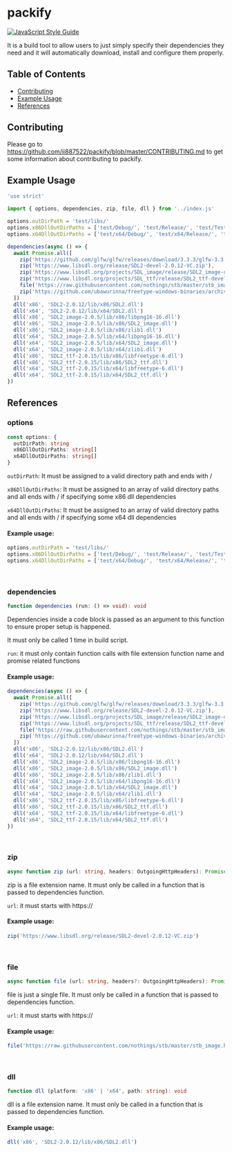 # packify
[![JavaScript Style Guide](https://img.shields.io/badge/code_style-standard-brightgreen.svg)](https://standardjs.com)

It is a build tool to allow users to just simply specify their dependencies they need and it will automatically download, install and configure them properly.

## Table of Contents
- [Contributing](https://github.com/ii887522/packify#contributing)
- [Example Usage](https://github.com/ii887522/packify#example-usage)
- [References](https://github.com/ii887522/packify#references)

## Contributing
Please go to https://github.com/ii887522/packify/blob/master/CONTRIBUTING.md to get some information about contributing to packify.

## Example Usage
```js
'use strict'

import { options, dependencies, zip, file, dll } from '../index.js'

options.outDirPath = 'test/libs/'
options.x86DllOutDirPaths = ['test/Debug/', 'test/Release/', 'test/Test/']
options.x64DllOutDirPaths = ['test/x64/Debug/', 'test/x64/Release/', 'test/x64/Test/']

dependencies(async () => {
  await Promise.all([
    zip('https://github.com/glfw/glfw/releases/download/3.3.3/glfw-3.3.3.bin.WIN64.zip'),
    zip('https://www.libsdl.org/release/SDL2-devel-2.0.12-VC.zip'),
    zip('https://www.libsdl.org/projects/SDL_image/release/SDL2_image-devel-2.0.5-VC.zip'),
    zip('https://www.libsdl.org/projects/SDL_ttf/release/SDL2_ttf-devel-2.0.15-VC.zip'),
    file('https://raw.githubusercontent.com/nothings/stb/master/stb_image.h'),
    zip('https://github.com/ubawurinna/freetype-windows-binaries/archive/refs/tags/v2.10.4.zip')
  ])
  dll('x86', 'SDL2-2.0.12/lib/x86/SDL2.dll')
  dll('x64', 'SDL2-2.0.12/lib/x64/SDL2.dll')
  dll('x86', 'SDL2_image-2.0.5/lib/x86/libpng16-16.dll')
  dll('x86', 'SDL2_image-2.0.5/lib/x86/SDL2_image.dll')
  dll('x86', 'SDL2_image-2.0.5/lib/x86/zlib1.dll')
  dll('x64', 'SDL2_image-2.0.5/lib/x64/libpng16-16.dll')
  dll('x64', 'SDL2_image-2.0.5/lib/x64/SDL2_image.dll')
  dll('x64', 'SDL2_image-2.0.5/lib/x64/zlib1.dll')
  dll('x86', 'SDL2_ttf-2.0.15/lib/x86/libfreetype-6.dll')
  dll('x86', 'SDL2_ttf-2.0.15/lib/x86/SDL2_ttf.dll')
  dll('x64', 'SDL2_ttf-2.0.15/lib/x64/libfreetype-6.dll')
  dll('x64', 'SDL2_ttf-2.0.15/lib/x64/SDL2_ttf.dll')
})
```

## References

### **options**
```ts
const options: {
  outDirPath: string
  x86DllOutDirPaths: string[]
  x64DllOutDirPaths: string[]
}
```
`outDirPath`: It must be assigned to a valid directory path and ends with /

`x86DllOutDirPaths`: It must be assigned to an array of valid directory paths and all ends with / if specifying some x86 dll dependencies

`x64DllOutDirPaths`: It must be assigned to an array of valid directory paths and all ends with / if specifying some x64 dll dependencies
#### **Example usage:**
```ts
options.outDirPath = 'test/libs/'
options.x86DllOutDirPaths = ['test/Debug/', 'test/Release/', 'test/Test/']
options.x64DllOutDirPaths = ['test/x64/Debug/', 'test/x64/Release/', 'test/x64/Test/']
```
<br />

### **dependencies**
```ts
function dependencies (run: () => void): void
```
Dependencies inside a code block is passed as an argument to this function to ensure proper setup is happened.

It must only be called 1 time in build script.

`run`: it must only contain function calls with file extension function name and promise related functions
#### **Example usage:**
```ts
dependencies(async () => {
  await Promise.all([
    zip('https://github.com/glfw/glfw/releases/download/3.3.3/glfw-3.3.3.bin.WIN64.zip'),
    zip('https://www.libsdl.org/release/SDL2-devel-2.0.12-VC.zip'),
    zip('https://www.libsdl.org/projects/SDL_image/release/SDL2_image-devel-2.0.5-VC.zip'),
    zip('https://www.libsdl.org/projects/SDL_ttf/release/SDL2_ttf-devel-2.0.15-VC.zip'),
    file('https://raw.githubusercontent.com/nothings/stb/master/stb_image.h'),
    zip('https://github.com/ubawurinna/freetype-windows-binaries/archive/refs/tags/v2.10.4.zip')
  ])
  dll('x86', 'SDL2-2.0.12/lib/x86/SDL2.dll')
  dll('x64', 'SDL2-2.0.12/lib/x64/SDL2.dll')
  dll('x86', 'SDL2_image-2.0.5/lib/x86/libpng16-16.dll')
  dll('x86', 'SDL2_image-2.0.5/lib/x86/SDL2_image.dll')
  dll('x86', 'SDL2_image-2.0.5/lib/x86/zlib1.dll')
  dll('x64', 'SDL2_image-2.0.5/lib/x64/libpng16-16.dll')
  dll('x64', 'SDL2_image-2.0.5/lib/x64/SDL2_image.dll')
  dll('x64', 'SDL2_image-2.0.5/lib/x64/zlib1.dll')
  dll('x86', 'SDL2_ttf-2.0.15/lib/x86/libfreetype-6.dll')
  dll('x86', 'SDL2_ttf-2.0.15/lib/x86/SDL2_ttf.dll')
  dll('x64', 'SDL2_ttf-2.0.15/lib/x64/libfreetype-6.dll')
  dll('x64', 'SDL2_ttf-2.0.15/lib/x64/SDL2_ttf.dll')
})
```
<br />

### **zip**
```ts
async function zip (url: string, headers: OutgoingHttpHeaders): Promise<void>
```
zip is a file extension name. It must only be called in a function that is passed to dependencies function.

`url`: it must starts with https://
#### **Example usage:**
```ts
zip('https://www.libsdl.org/release/SDL2-devel-2.0.12-VC.zip')
```
<br />

### **file**
```ts
async function file (url: string, headers?: OutgoingHttpHeaders): Promise<void>
```
file is just a single file. It must only be called in a function that is passed to dependencies function.

`url`: it must starts with https://
#### **Example usage:**
```ts
file('https://raw.githubusercontent.com/nothings/stb/master/stb_image.h')
```
<br />

### **dll**
```ts
function dll (platform: 'x86' | 'x64', path: string): void
```
dll is a file extension name. It must only be called in a function that is passed to dependencies function.
#### **Example usage:**
```ts
dll('x86', 'SDL2-2.0.12/lib/x86/SDL2.dll')
```
